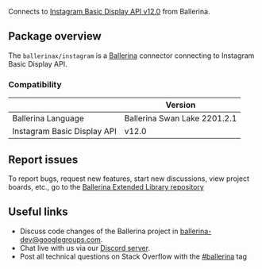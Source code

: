 Connects to [Instagram Basic Display API v12.0](https://developers.facebook.com/docs/instagram-basic-display-api) from Ballerina.

## Package overview
The `ballerinax/instagram` is a [Ballerina](https://ballerina.io/) connector connecting to Instagram Basic Display API.

### Compatibility
|                               | Version                       |
|-------------------------------|-------------------------------|
| Ballerina Language            | Ballerina Swan Lake 2201.2.1    | 
| Instagram Basic Display API   | v12.0                         |

## Report issues
To report bugs, request new features, start new discussions, view project boards, etc., go to the [Ballerina Extended Library repository](https://github.com/ballerina-platform/ballerina-extended-library)

## Useful links
- Discuss code changes of the Ballerina project in [ballerina-dev@googlegroups.com](mailto:ballerina-dev@googlegroups.com).
- Chat live with us via our [Discord server](https://discord.gg/ballerinalang).
- Post all technical questions on Stack Overflow with the [#ballerina](https://stackoverflow.com/questions/tagged/ballerina) tag
